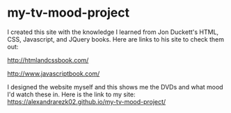 # my-tv-mood-project

I created this site with the knowledge I learned from Jon Duckett's HTML, CSS, Javascript, and JQuery books. Here are links to his site to check them out:

http://htmlandcssbook.com/

http://www.javascriptbook.com/

I designed the website myself and this shows me the DVDs and what mood I'd watch these in. Here is the link to my site: https://alexandrarezk02.github.io/my-tv-mood-project/

